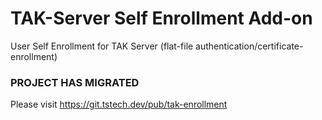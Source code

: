 # TAK-Server Self Enrollment Add-on
User Self Enrollment for TAK Server (flat-file authentication/certificate-enrollment)

### PROJECT HAS MIGRATED ###

Please visit https://git.tstech.dev/pub/tak-enrollment
